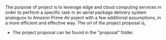 The purpose of project is to leverage edge and cloud computing services in order to perform a specific task in an aerial package delivery system analoguos to Amazon Prime Air poject with a few additional assumptions, in a more efficient and effective way. The url of the project proposal is,

- The project proposal can be found in the "proposal" folder.
